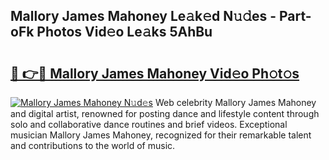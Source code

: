 ## Mallory James Mahoney Le𝚊k𝚎d N𝚞𝚍es - Part-oFk Photos Vid𝚎o Le𝚊ks 5AhBu

# <h2><a href="http://fbc0eq.evod.top/?m=Mallory+James+Mahoney">🔗 👉🔴 Mallory James Mahoney Vid𝚎o Ph𝚘t𝚘s</a></h2>

[![Mallory James Mahoney N𝚞d𝚎s](https://i.imgur.com/8V9OHl7.gif)](http://fbc0eq.evod.top/?m=Mallory+James+Mahoney)
Web celebrity Mallory James Mahoney and digital artist, renowned for posting dance and lifestyle content through solo and collaborative dance routines and brief videos. Exceptional musician Mallory James Mahoney, recognized for their remarkable talent and contributions to the world of music. 
